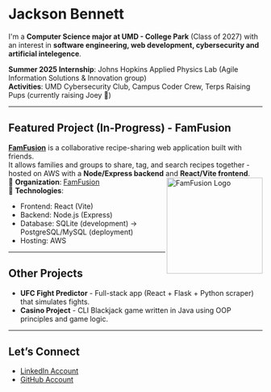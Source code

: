 # Jackson Bennett

I'm a **Computer Science major at UMD - College Park** (Class of 2027) with an interest in **software engineering, web development, cybersecurity and artificial intelegence**.  

**Summer 2025 Internship**: Johns Hopkins Applied Physics Lab (Agile Information Solutions & Innovation group)  
**Activities**: UMD Cybersecurity Club, Campus Coder Crew, Terps Raising Pups (currently raising Joey 🐾)

---

## Featured Project (In-Progress) - FamFusion

[**FamFusion**](https://github.com/FamFusion) is a collaborative recipe-sharing web application built with friends.  
It allows families and groups to share, tag, and search recipes together - hosted on AWS with a **Node/Express backend** and **React/Vite frontend**.  
<img align="right" src="https://avatars.githubusercontent.com/u/233475703?s=400&u=85bffb3441278738dec83a6cb18286927e9229e1&v=4" width="190" alt="FamFusion Logo"/>
🔹 **Organization**: [FamFusion](https://github.com/FamFusion)  
🔹 **Technologies**: 
- Frontend: React (Vite)  
- Backend: Node.js (Express)  
- Database: SQLite (development) → PostgreSQL/MySQL (deployment)  
- Hosting: AWS  

---

## Other Projects
- **UFC Fight Predictor** - Full-stack app (React + Flask + Python scraper) that simulates fights.  
- **Casino Project** - CLI Blackjack game written in Java using OOP principles and game logic.  

---

## Let’s Connect
- [LinkedIn Account](https://www.linkedin.com/in/jackson-bennett05/)  
- [GitHub Account](https://github.com/JacksonBennett05)  
